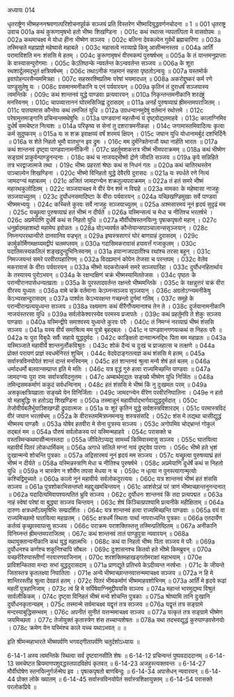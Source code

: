 अध्यायः 014

धृतराष्ट्रेण भीष्महननश्रवणात्परिशोचनपूर्वकं सञ्जयं प्रति विस्तरेण भीष्मादियुद्धवर्णनचोदना ॥ 1 ॥
001	धृतराष्ट्र उवाच 
001a	कथं कुरूणामृषभो हतो भीष्मः शिखण्डिना ।
001c	कथं रथात्स न्यपतत्पिता मे वासवोपमः ॥
002a	कथमाचक्ष्व मे योधा हीना भीष्मेण सञ्जय ।
002c	बलिना देवकल्पेन गुर्वर्थे ब्रह्मचारिणा ॥
003a	तस्मिन्हते महाप्राज्ञे महेष्वासे महाबले ।
003c	महासत्वे नरव्याघ्रे किमु आसीन्मनस्तव ॥
004a	आर्तिं परामाविशति मनः शंससि मे हतम् ।
004c	कुरूणामृषभं वीरमकम्पं पुरुषर्षभम् ॥
005a	के तं यान्तमनुप्राप्ताः के वास्यासन्पुरोगमाः ।
005c	केऽतिष्ठन्के न्यवर्तन्त केऽन्ववर्तन्त सञ्जय ॥
006a	के शूरा रथशार्दूलमद्भुतं क्षत्रियर्षभम् ।
006c	तथाऽनीकं गाहमानं सहसा पृष्ठतोऽन्वयुः ॥
007a	यस्तमोर्क इवापोहन्परसैन्यममित्रहा ।
007c	सहस्ररश्मिप्रतिमः परेषां भयमादधत् ॥
008a	अकरोद्दुष्करं कर्म रणे पाण्डुसुतेषु यः ।
008c	ग्रसमानमनीकानि य एनं पर्यवारयन् ॥
009a	कृतिनं तं दुराधर्षं सञ्जयास्य त्वमन्तिके ।
009c	कथं शान्तनवं युद्धे पाण्डवाः प्रत्यवारयन् ॥
010a	निकृन्तन्तमनीकानि शरदंष्ट्रं मनस्विनम् ।
010c	चापव्यात्ताननं घोरमसिजिह्वं दुरासदम् ॥
011a	अनर्हं पुरुषव्याघ्रं ह्रीमन्तमपराजितम् ।
011c	पातयामास कौन्तेयः कथं तमजितं युधि ॥
012a	उग्रधन्वानमुग्रेषुं वर्तमानं रथोत्तमे ।
012c	परेषामुत्तमाङ्गानि प्रचिन्वन्तमथेषुभिः ॥
013a	पाण्डवानां महत्सैन्यं यं दृष्ट्वोद्यतमाहवे ।
013c	कालाग्निमिव दुर्धर्षं समचेष्टत नित्यशः ॥
014a	परिकृष्य स सेनां तु दशरात्रमनीकहा ।
014c	जगामास्तमिवादित्यः कृत्वा कर्म सुदुष्करम् ॥
015a	यः स शक्र इवाक्षय्यं वर्षं शरमयं क्षिपन् ।
015c	जघान युधि योधानामर्बुदं दशभिर्दिनैः ॥
016a	स शेते निहतो भूमौ वातभुग्न इव द्रुमः ।
016c	मम दुर्मन्त्रितेनाजौ यथा नार्हति भारतः ॥
017a	कथं शान्तनवं दृष्ट्वा पाण्डवानामनीकिनी ।
017c	प्रहर्तुमशकत्तत्र भीष्मं भीमपराक्रमम् ॥
018a	कथं भीष्मेण सङ्ग्रामं प्राकुर्वन्पाण्डुनन्दनाः ।
018c	कथं च नाजयद्भीष्मो द्रोणे जीवति सञ्जय ॥
019a	कृपे सन्निहिते तत्र भरद्वाजात्मजे तथा ।
019c	भीष्मः प्रहरतां श्रेष्ठः कथं स निधनं गतः ॥
020a	कथं चातिरथस्तेन पाञ्चाल्येन शिखण्डिना ।
020c	भीष्मो विनिहतो युद्धे देवैरपि दुरासदः ॥
021a	यः स्पर्धते रणे नित्यं जामदग्न्यं महाबलम् ।
021c	अजितं जामदग्न्येन शक्रतुल्यपराक्रमम् ॥
022a	तं हतं समरे भीष्मं महारथकुलोदितम् ।
022c	सञ्जयाचक्ष्व मे वीरं येन शर्म न विद्महे ॥
023a	मामकाः के महेष्वासा नाजहुः सञ्जयाच्युतम् ।
023c	दुर्योधनसमादिष्टाः के वीराः पर्यवारयन् ॥
024a	यच्छिखण्डिमुखाः सर्वे पाण्डवा भीष्ममभ्ययुः ।
024c	कच्चित्ते कुरवः सर्वे नाजहुः सञ्जयाच्युतम् ॥
025a	अश्मसारमयं नूनं हृदयं सुदृढं मम ।
025c	यच्छ्रुत्वा पुरुषव्याघ्रं हतं भीष्मं न दीर्यते ॥
026a	यस्मिन्सत्यं च मेधा च नीतिश्च भरतर्षभे ।
026c	अप्रमेयाणि दुर्धर्षे कथं स निहतो युधि ॥
027a	मौर्वीघोषस्तनयित्नुः पृषत्कपृषतो महान् ।
027c	धनुर्ह्रादमहाशब्दो महामेघ इवोन्नतः ॥
028a	योऽभ्यवर्षत कौन्तेयान्सपाञ्चालान्ससृञ्जयान् ।
028c	निघ्नन्पररथान्वीरो दानवानिव वज्रभृत् ॥
029a	इष्वस्त्रसागरं घोरं बाणग्राहं दुरासदम् ।
029c	कार्मुकोर्मिणमक्षय्यमद्वीपं चलमप्लवम् ॥
030a	गदासिमकरावासं हयावर्त्तं गजाकुलम् ।
030c	पदातिमत्स्यकलिलं शङ्खदुन्दुभिनिःस्वनम् ॥
031a	हयान्गजपदातींश्च रथांश्च तरसा बहून् ।
031c	निमज्जयन्तं समरे परवीरापहारिणम् ॥
032a	विदह्यमानं कोपेन तेजसा च परन्तपम् ।
032c	वेलेव मकरावासं के वीराः पर्यवारयन् ॥
033a	भीष्मो यदकरोत्कर्म समरे सञ्जयारिहा ।
033c	दुर्योधनहितार्थाय के तस्यास्य पुरोऽभवन् ॥
034a	के रक्षन्दक्षिणं चक्रं भीष्मस्यामिततेजसः ।
034c	पृष्ठतः के परान्वीरानपासेधन्यतव्रताः ॥
035a	के पुरस्तादवर्तन्त रक्षन्तो भीष्ममन्तिके ।
035c	के रक्षन्नुत्तरं चक्रं वीरा वीरस्य युध्यतः ॥
036a	वामे चक्रे वर्तमानाः केऽघ्नन्सञ्जय सृञ्जयान् ।
036c	अग्रतोऽग्न्यमनीकेषु केऽभ्यरक्षन्दुरासदम् ॥
037a	पार्श्वतः केऽभ्यरक्षन्त गच्छन्तो दुर्गमां गतिम् ।
037c	समूहे के परान्वीरान्प्रत्ययुध्यन्त सञ्जय ॥
038a	रक्ष्यमाणः कथं वीरैर्गोप्यमानाश्च तेन ते ।
038c	दुर्जयानामनीकानि नाजयंस्तरसा युधि ॥
039a	सर्वलोकेश्वरस्येव परमस्य प्रजापतेः ।
039c	कथं प्रहर्तुमपि ते शेकुः सञ्जय पाण्डवाः ॥
040a	यस्मिन्द्वीपे समाश्वस्य युध्यन्ते कुरवः परैः ।
040c	तं निमग्नं नरव्याघ्रं भीष्मं शंससि सञ्जय ॥
041a	यस्य वीर्यं समाश्रित्य मम पुत्रो बृहद्बलः ।
041c	न पाण्डवानगणयत्कथं स निहतः परैः ॥
042a	यः पुरा विबुधैः सर्वैः सहाये युद्धदुर्मदः ।
042c	काङ्क्षितो दानवान्घ्नद्भिः पिता मम महाव्रतः ॥
043a	यस्मिञ्जाते महावीर्ये शान्तनुर्लोकविश्रुतः ।
043c	शोकं दैन्यं च दुःखं च प्राजहात्स च तत्क्षणे ॥
044a	प्रोक्तं परायणं प्राज्ञं स्वधर्मनिरतं शुचिम् ।
044c	वेदवेदाङ्गतत्वज्ञं कथं शंससि मे हतम् ॥
045a	सर्वास्त्रविनयोपेतं शान्तं दान्तं मनस्विनम् ।
045c	हतं शान्तनवं श्रुत्वा मन्ये शेषं हतं बलम् ॥
046a	धर्मादधर्मो बलवान्सम्प्राप्त इति मे मतिः ।
046c	यत्र वृद्धं गुरुं हत्वा राज्यमिच्छन्ति पाण्डवाः ॥
047a	जामदग्न्यः पुरा रामः सर्वास्त्रविदनुत्तमः ।
047c	अम्बार्थमुद्यतः सङ्ख्ये भीष्मेण युधि निर्जितः ॥
048a	तमिन्द्रसमकर्माणं ककुदं सर्वधन्विनाम् ।
048c	हतं शंससि मे भीष्मं किं नु दुःखमतः परम् ॥
049a	असकृत्क्षत्रियव्राताः सङ्ख्ये येन विनिर्जिताः ।
049c	जामदग्न्येन वीरेण परवीरनिघातिना ।
049e	न हतो यो महाबुद्धिः स हतोऽद्य शिखण्डिना ॥
050a	तस्मान्नूनं महावीर्याद्भार्गवाद्युद्धदुर्मदात् ।
050c	तेजोवीर्यबलैर्भूयाञ्शिखण्डी द्रुपदात्मजः ॥
051a	यः शूरं कृतिनं युद्धे सर्वशस्त्रविशारदम् ।
051c	परमास्त्रविदं वीरं जघान भरतर्षभम् ॥
052a	के वीरास्तममित्रघ्नमन्वयुः शस्त्रसंसदि ।
052c	शंस मे तद्यथा चासीद्युद्धं भीष्मस्य पाण्डवैः ॥
053a	योषेव हतवीरा मे सेना पुत्रस्य सञ्जय ।
053c	अगोपमिव चोद्भ्रान्तं गोकुलं तद्बलं मम ॥
054a	पौरुषं सर्वलोकस्य परं यस्मिन्महाहवे ।
054c	परासक्ते च वस्तस्मिन्कथमासीन्मनस्तदा ॥
055a	जीवितेऽप्यद्य सामर्थ्यं किमिवास्मासु सञ्जय ।
055c	घातयित्वा महावीर्यं पितरं लोकधार्मिकम् ॥
056a	अगाधे सलिले मग्नां नावं दृष्ट्वेव पारगाः ।
056c	भीष्मे हते भृशं दुःखान्मन्ये शोचन्ति पुत्रकाः ॥
057a	अद्रिसारमयं नूनं हृदयं मम सञ्जय ।
057c	यच्छ्रुत्वा पुरुषव्याघ्रं हतं भीष्मं न दीर्यते ॥
058a	यस्मिन्नस्त्राणि मेधा च नीतिश्च पुरुषर्षभे ।
058c	अप्रमेयाणि दुर्धर्षे कथं स निहतो युधि ॥
059a	न चास्त्रेण न शौर्येण तपसा मेधया न च ।
059c 	न धृत्या न पुनस्त्यागान्मृत्योः कश्चिद्विमुच्यते ॥
060a	कालो नूनं महावीर्यः सर्वलोकदुरत्ययः ।
060c	यत्र शान्तनवं भीष्मं हतं शंससि सञ्जय ॥
061a	पुत्रशोकाभिसन्तप्तो महद्दुःखमचिन्तयन् ।
061c	आशंसेऽहं परं त्राणं भीष्माच्छान्तनुनन्दनात् ॥
062a	यदादित्यमिवापश्यत्पतितं भ्रुवि सञ्जय ।
062c	दुर्योधनः शान्तनवं किं तदा प्रत्यपद्मत ॥
063a	नाहं स्वेषां परेषां वा बुद्ध्या सञ्जय चिन्तयन् ।
063c	शेषं किञ्चित्प्रपश्यामि प्रत्यनीके महीक्षिताम् ॥
064a	दारुणः क्षत्रधर्मोऽयमृषिभिः सम्प्रदर्शितः ।
064c	यत्र शान्तनवं हत्वा राज्यमिच्छन्ति पाण्डवाः ॥
065a	वयं वा राज्यमिच्छामो घातयित्वा महाव्रतम् ।
065c	क्षत्रधर्मे स्थिताः पार्था नापराध्यन्ति पुत्रकाः ॥
066a	एतदार्येण कर्तव्यं कृच्छ्रास्वापत्सु सञ्जय ।
066c	पराक्रमः पराशक्तिस्तत्तु तस्मिन्प्रतिष्ठितम् ॥
067a	अनीकानि विनिघ्नन्तं ह्रीमन्तमपराजितम् ।
067c	कथं शान्तनवं तातं पाण्डुपुत्रा न्यवारयन् ॥
068a	यथायुक्तान्यनीकानि कथं युद्धं महात्मभिः ।
068c	कथं वा निहतो भीष्मः पिता सञ्जय मे परैः ॥
069a	दुर्योधनश्च कर्णश्च शकुनिश्चापि सौबलः ।
069c	दुःशासनश्च कितवो हते भीष्मे किमब्रुवन् ॥
070a	यच्छरीरैरुपास्तीर्णां नरवारणवाजिनाम् ।
070c	शरशक्तिमहाखड्गतोमराक्षां महाभयाम् ।
070e	प्राविशन्कितवा मन्दाः सभां युद्धदुरासदाम् ॥
071a	प्राणद्यूते प्रतिभये केऽदीव्यन्त नरर्षभाः ।
071c	के जीयन्ते जितास्तत्र कृतलक्ष्या निपातिताः ।
071e	अन्ये भीष्माच्छान्तनवात्तन्ममाचक्ष्व सञ्जय ॥
072a	न हि मे शान्तिरस्तीह श्रुत्वा देवव्रतं हतम् ।
072c	पितरं भीमकर्माणं भीष्ममाहवशोभिनम् ॥
073a	आर्तिं मे हृदये रूढां महतीं पुत्रहानिजाम् ।
073c	त्वं हि मे सर्पिषेवाग्निमुद्दीपयसि सञ्जय ॥
074a	महान्तं भारमुद्यम्य विश्रुतं सार्वलौकिकम् ।
074c	दृष्ट्वा विनिहतं भीष्मं मन्ये शोचन्ति पुत्रकाः ॥
075a	श्रोष्यामि तानि दुःखानि दुर्योधनकृतान्यहम् ।
075c	तस्मान्मे सर्वमाचक्ष्व यद्वृत्तं तत्र सञ्जय ॥
076a	यद्वृत्तं तत्र सङ्ग्रामे मन्दस्याबुद्धिसम्भवम् ।
076c	अपनीतं सुनीतं यत्तन्ममाचक्ष्व सञ्जय ॥
077a	यत्कृतं तत्र सङ्ग्रामे भीष्मेण जयमिच्छता ।
077c	तेजोयुक्तं कृतास्त्रेण शंस तच्चाप्यशेषतः ॥
078a	यथा तदभवद्युद्धं कुरुपाण्डवसेनयोः ।
078c	क्रमेण येन यस्मिंश्च काले यच्च यथाऽभवत् ॥ ॥

इति श्रीमन्महाभारते भीष्मपर्वणि भगवद्गीतापर्वणि चतुर्दशोऽध्यायः ॥

6-14-1 अस्य त्वमन्तिके स्थित्वा सर्वं दृष्टवानसीति शेषः ॥ 6-14-12 प्रचिन्वन्तं पुष्पवदाददानम् ॥ 6-14-13 समचेष्टत म्रियमाणपशुवद्धस्तपादविक्षेपं कृतवत् ॥ 6-14-23 अजहुस्त्यक्तवन्तः ॥ 6-14-27 मौर्वीघोषेण स्तनयित्नुर्गर्जन्मेघ इव । पृषत्कपृषतो बाणबिन्दुः ॥ 6-14-34 अपासेधन् न्यवारयन् ॥ 6-14-44 प्रोक्त लोके ख्यातम् ॥ 6-14-45 सर्वास्त्रविनयोपेतं सर्वास्त्रशिक्षायुक्तम् ॥ 6-14-54 परासक्ते परलोकप्रिये ॥
